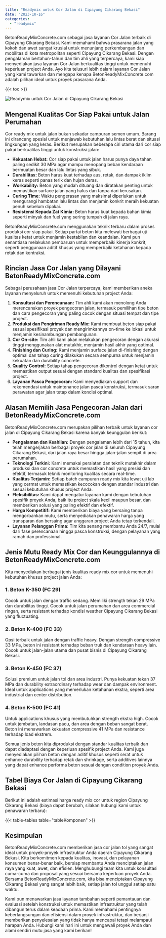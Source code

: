 ```yaml
---
title: "Readymix untuk Cor Jalan di Cipayung Cikarang Bekasi"
date: "2023-10-16"
categories: 
  - "readymix"
---
```


BetonReadyMixConcrete.com sebagai jasa layanan Cor Jalan terbaik di Cipayung Cikarang Bekasi. Kami memahami bahwa prasarana jalan yang kokoh dan awet sangat krusial untuk menunjang perkembangan dan mobilitas di kota metropolitan seperti Cipayung Cikarang Bekasi. Dengan pengalaman bertahun-tahun dan tim ahli yang terpercaya, kami siap menyediakan jasa layanan Cor Jalan berkualitas tinggi untuk memenuhi keperluan project Anda. Ayo kita telusuri lebih dalam layanan Cor Jalan yang kami tawarkan dan mengapa kenapa BetonReadyMixConcrete.com adalah pilihan ideal untuk proyek prasarana Anda.

{{< toc >}}

![Readymix untuk Cor Jalan di Cipayung Cikarang Bekasi](https://betoncor8.github.io/cor/harga-beton-readymix-concrete%20(24).png)

## Mengenal Kualitas Cor Siap Pakai untuk Jalan Perumahan

Cor ready mix untuk jalan bukan sekadar campuran semen umum. Barang ini dirancang spesial untuk menjawab kebutuhan lalu lintas berat dan situasi lingkungan yang keras. Berikut merupakan beberapa ciri utama dari cor siap pakai berkualitas tinggi untuk konstruksi jalan:

- **Kekuatan Hebat:** Cor siap pakai untuk jalan harus punya daya tahan paling sedikit 30 MPa agar mampu menopang beban kendaraan bermuatan besar dan lalu lintas yang sibuk.
- **Durabilitas:** Beton harus kuat terhadap aus, retak, dan dampak iklim keras seperti panas terik dan hujan deras.
- **Workability:** Beton yang mudah dituang dan diratakan penting untuk memastikan surface jalan yang halus dan tanpa dari kerusakan.
- **Curing Time:** Waktu pengerasan yang maksimal diperlukan untuk mengurangi hambatan lalu lintas dan menjamin konkrit meraih kekuatan penuh sebelum dipakai.
- **Resistensi Kepada Zat Kimia:** Beton harus kuat kepada bahan kimia seperti minyak dan fuel yang sering tumpah di jalan raya.

BetonReadyMixConcrete.com menggunakan teknik terbaru dalam proses produksi cor siap pakai. Setiap partai beton kita melewati berbagai uji kualitas ketat untuk menjamin kestabilan dan keandalan. Kami pun senantiasa melakukan pembaruan untuk memperbaiki kinerja konkrit, seperti penggunaan aditif khusus yang memperbaiki ketahanan kepada retak dan kontraksi.

## Rincian Jasa Cor Jalan yang Dilayani BetonReadyMixConcrete.com

Sebagai perusahaan jasa Cor Jalan terpercaya, kami memberikan aneka layanan menyeluruh untuk memenuhi kebutuhan project Anda:

1. **Konsultasi dan Perencanaan:** Tim ahli kami akan menolong Anda merencanakan proyek pengecoran jalan, termasuk pemilihan tipe beton dan cara pengecoran yang paling cocok dengan situasi tempat dan tipe project.
2. **Produksi dan Pengiriman Ready Mix:** Kami membuat beton siap pakai sesuai spesifikasi proyek dan mengirimkannya on-time ke lokasi untuk menjamin kesinambungan pembangunan.
3. **Cor On-site:** Tim ahli kami akan melakukan pengecoran dengan akurasi tinggi menggunakan alat mutakhir, menjamin hasil akhir yang optimal.
4. **Finishing dan Curing:** Kami menjamin surface jalan di-finishing dengan optimal dan tahap curing dilakukan secara sempurna untuk menjamin kekuatan dan durability concrete.
5. **Quality Control:** Setiap tahap pengecoran dikontrol dengan ketat untuk memastikan output sesuai dengan standard kualitas dan spesifikasi project.
6. **Layanan Pasca Pengecoran:** Kami menyediakan support dan rekomendasi untuk maintenance jalan pasca konstruksi, termasuk saran perawatan agar jalan tetap dalam kondisi optimal.

## Alasan Memilih Jasa Pengecoran Jalan dari BetonReadyMixConcrete.com

BetonReadyMixConcrete.com merupakan pilihan terbaik untuk layanan cor jalan di Cipayung Cikarang Bekasi karena banyak keunggulan berikut:

- **Pengalaman dan Keahlian:** Dengan pengalaman lebih dari 15 tahun, kita telah mengerjakan berbagai proyek cor jalan di seluruh Cipayung Cikarang Bekasi, dari jalan raya besar hingga jalan-jalan sempit di area perumahan.
- **Teknologi Terkini:** Kami memakai peralatan dan teknik mutakhir dalam produksi dan cor concrete untuk memastikan hasil yang presisi dan efektif, termasuk teknik monitoring kualitas secara real-time.
- **Kualitas Terjamin:** Setiap batch campuran ready mix kita lewat uji lab yang cermat untuk memastikan kecocokan dengan standar industri dan sesuai kebutuhan khusus project Anda.
- **Fleksibilitas:** Kami dapat mengatur layanan kami dengan kebutuhan spesifik proyek Anda, baik itu project skala kecil maupun besar, dan memberikan solusi yang paling efektif dan efektif.
- **Harga Kompetitif:** Kami memberikan biaya yang bersaing tanpa mengorbankan mutu, serta menyediakan penawaran harga yang transparan dan bersaing agar anggaran project Anda tetap terkendali.
- **Layanan Pelanggan Prima:** Tim kita senang membantu Anda 24/7, mulai dari fase perencanaan hingga pasca konstruksi, dengan pelayanan yang ramah dan professional.

## Jenis Mutu Ready Mix Cor dan Keunggulannya di BetonReadyMixConcrete.com

Kita menyediakan berbagai jenis kualitas ready mix cor untuk memenuhi kebutuhan khusus project jalan Anda:

### 1\. Beton K-350 (FC 29)

Cocok untuk jalan dengan traffic sedang. Memiliki strength tekan 29 MPa dan durabilitas tinggi. Cocok untuk jalan perumahan dan area commercial ringan, serta resistant terhadap kondisi weather Cipayung Cikarang Bekasi yang fluctuating.

### 2\. Beton K-400 (FC 33)

Opsi terbaik untuk jalan dengan traffic heavy. Dengan strength compressive 33 MPa, beton ini resistant terhadap beban truk dan kendaraan heavy lain. Cocok untuk jalan-jalan utama dan pusat bisnis di Cipayung Cikarang Bekasi.

### 3\. Beton K-450 (FC 37)

Solusi premium untuk jalan tol dan area industri. Punya kekuatan tekan 37 MPa dan durability extraordinary terhadap wear dan dampak environment. Ideal untuk applications yang memerlukan ketahanan ekstra, seperti area industrial dan center distribution.

### 4\. Beton K-500 (FC 41)

Untuk applications khusus yang membutuhkan strength ekstra high. Cocok untuk jembatan, landasan pacu, dan area dengan beban sangat berat. Beton ini menawarkan kekuatan compressive 41 MPa dan resistance terhadap load ekstrem.

Semua jenis beton kita diproduksi dengan standar kualitas terbaik dan dapat diadaptasi dengan keperluan spesifik project Anda. Kami juga menyediakan pilihan beton dengan aditif khusus seperti serat untuk enhance durability terhadap retak dan shrinkage, serta additives lainnya yang dapat enhance performa beton sesuai dengan condition proyek Anda.

## Tabel Biaya Cor Jalan di Cipayung Cikarang Bekasi

Berikut ini adalah estimasi harga ready mix cor untuk region Cipayung Cikarang Bekasi (biaya dapat berubah, silakan hubungi kami untuk penawaran terbaru):

{{< table-tables table="tableKomponen" >}}

## Kesimpulan

BetonReadyMixConcrete.com memberikan jasa cor jalan tol yang sangat ideal untuk proyek-proyek infrastruktur Anda daerah Cipayung Cikarang Bekasi. Kita berkomitmen kepada kualitas, inovasi, dan pelayanan konsumen benar-benar baik, bersiap membantu Anda menciptakan jalan raya yang kuat, awet, dan efisien. Menghubungi team kita untuk konsultasi cuma-cuma dan proposal yang sesuai bersama keperluan proyek Anda. Bersama BetonReadyMixConcrete.com, kita bisa menciptakan Cipayung Cikarang Bekasi yang sangat lebih baik, setiap jalan tol unggul setiap satu waktu.

Kami pun menawarkan jasa layanan tambahan seperti pemantauan dan evaluasi setelah konstruksi untuk memastikan infrastruktur yang telah dibangun terus dalam keadaan prima. Kami memahami pentingnya keberlangsungan dan efisiensi dalam proyek infrastruktur, dan berjanji memberikan penyelesaian yang tidak hanya mencapai tetapi melampaui harapan Anda. Hubungi kami hari ini untuk mengawali proyek Anda dan alami sendiri mutu jasa yang kami berikan!
